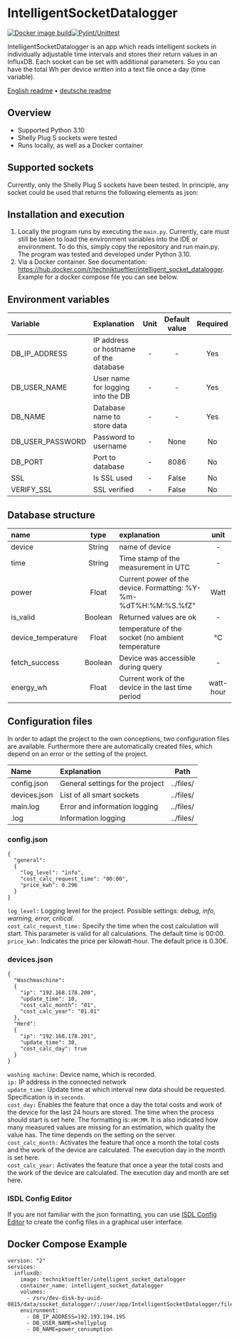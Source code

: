 # IntelligentSocketDatalogger
[![Docker image build](https://github.com/Technik-Tueftler/IntelligentSocketDatalogger/actions/workflows/build.yml/badge.svg)](https://github.com/Technik-Tueftler/IntelligentSocketDatalogger/actions/workflows/build.yml)[![Pylint/Unittest](https://github.com/Technik-Tueftler/IntelligentSocketDatalogger/actions/workflows/merge_test.yml/badge.svg)](https://github.com/Technik-Tueftler/IntelligentSocketDatalogger/actions/workflows/merge_test.yml)

IntelligentSocketDatalogger is an app which reads intelligent sockets in individually adjustable time intervals and stores their return values in an InfluxDB. Each socket can be set with additional parameters. So you can have the total Wh per device written into a text file once a day (time variable).

[English readme](https://github.com/Technik-Tueftler/IntelligentSocketDatalogger/blob/main/README.md)
 • [deutsche readme](https://github.com/Technik-Tueftler/IntelligentSocketDatalogger/blob/main/README.de.md)

## Overview
- Supported Python 3.10
- Shelly Plug S sockets were tested
- Runs locally, as well as a Docker container

## Supported sockets
Currently, only the Shelly Plug S sockets have been tested. In principle, any socket could be used that returns the following elements as json:

## Installation and execution
1. Locally the program runs by executing the `main.py`. Currently, care must still be taken to load the environment variables into the IDE or environment. To do this, simply copy the repository and run main.py. The program was tested and developed under Python 3.10.
2. Via a Docker container. See documentation: <https://hub.docker.com/r/techniktueftler/intelligent_socket_datalogger>. Example for a docker compose file you can see below.

## Environment variables
| Variable         | Explanation                            | Unit | Default value | Required |
|:-----------------|:---------------------------------------|:----:|:-------------:|:--------:|
| DB_IP_ADDRESS    | IP address or hostname of the database |  -   |       -       |   Yes    |
| DB_USER_NAME     | User name for logging into the DB      |  -   |       -       |   Yes    |
| DB_NAME          | Database name to store data            |  -   |       -       |   Yes    |
| DB_USER_PASSWORD | Password to username                   |  -   |     None      |    No    |
| DB_PORT          | Port to database                       |  -   |     8086      |    No    |
| SSL              | Is SSL used                            |  -   |     False     |    No    |
| VERIFY_SSL       | SSL verified                           |  -   |     False     |    No    |

## Database structure
| name               |  type   | explanation                                                     |   unit    |
|:-------------------|:-------:|:----------------------------------------------------------------|:---------:|
| device             | String  | name of device                                                  |     -     |
| time               | String  | Time stamp of the measurement in UTC                            |     -     |
| power              |  Float  | Current power of the device. Formatting: %Y-%m-%dT%H:%M:%S.%fZ" |   Watt    |
| is_valid           | Boolean | Returned values are ok                                          |     -     |
| device_temperature |  Float  | temperature of the socket (no ambient temperature               |    °C     |
| fetch_success      | Boolean | Device was accessible during query                              |     -     |
| energy_wh          |  Float  | Current work of the device in the last time period              | watt-hour |

## Configuration files
In order to adapt the project to the own conceptions, two configuration files are available. Furthermore there are automatically created files, which depend on an error or the setting of the project.

| Name              | Explanation                      |   Path    |
|:------------------|:---------------------------------|:---------:|
| config.json       | General settings for the project | ../files/ |
| devices.json      | List of all smart sockets        | ../files/ |
| main.log          | Error and information logging    | ../files/ |
| <device name>.log | Information logging              | ../files/ |

### config.json
````commandline 
{
  "general":
  {
    "log_level": "info",
    "cost_calc_request_time": "00:00",
    "price_kwh": 0.296
  }
}
````
`log_level:` Logging level for the project. Possible settings: *debug, info, warning, error, critical*.  
`cost_calc_request_time:` Specify the time when the cost calculation will start. This parameter is valid for all calculations. The default time is 00:00.  
`price_kwh:` Indicates the price per kilowatt-hour. The default price is 0.30€.

### devices.json
````commandline 
{
  "Waschmaschine":
  {
    "ip": "192.168.178.200",
    "update_time": 10,
    "cost_calc_month": "01",
    "cost_calc_year": "01.01"
  },
  "Herd":
  {
    "ip": "192.168.178.201",
    "update_time": 30,
    "cost_calc_day": true
  }
}
````
`washing machine:` Device name, which is recorded.  
`ip:` IP address in the connected network  
`update_time:` Update time at which interval new data should be requested. Specification is in `seconds`.  
`cost_day:` Enables the feature that once a day the total costs and work of the device for the last 24 hours are stored. The time when the process should start is set here. The formatting is: `HH:MM`. It is also indicated how many measured values are missing for an estimation, which quality the value has. The time depends on the setting on the server.  
`cost_calc_month:` Activates the feature that once a month the total costs and the work of the device are calculated. The execution day in the month is set here.  
`cost_calc_year:` Activates the feature that once a year the total costs and the work of the device are calculated. The execution day and month are set here.  

### ISDL Config Editor
If you are not familiar with the json formatting, you can use [ISDL Config Editor](isdledit.jojojux.de/editor) to create the config files in a graphical user interface.

## Docker Compose Example
````commandline
version: "2"
services:
  influxdb:
    image: techniktueftler/intelligent_socket_datalogger
    container_name: intelligent_socket_datalogger
    volumes:
      - /srv/dev-disk-by-uuid-0815/data/socket_datalogger/:/user/app/IntelligentSocketDatalogger/files/
    environment:
      - DB_IP_ADDRESS=192.193.194.195
      - DB_USER_NAME=shellyplug
      - DB_NAME=power_consumption
````
